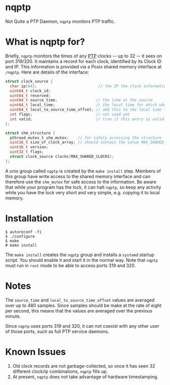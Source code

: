 # nqptp
Not Quite a PTP Daemon, `nqptp` monitors PTP traffic.

# What is nqptp for?
Briefly, `nqptp` monitors the times of any [PTP](https://en.wikipedia.org/wiki/Precision_Time_Protocol) clocks -- up to 32 -- it sees on port 319/320. It maintains a record for each clock, identified by its Clock ID and IP. This information is provided via a Posix shared memory interface at `/nqptp`. Here are details of the interface:
```c
struct clock_source {
  char ip[64];                           // the IP the clock information is coming from
  uint64_t clock_id;
  uint64_t reserved;
  uint64_t source_time;                 // the time at the source
  uint64_t local_time;                  // the local time for which when the source time is valid
  uint64_t local_to_source_time_offset; // add this to the local time to get source time
  int flags;                            // not used yet
  int valid;                            // true if this entry is valid
};

struct shm_structure {
  pthread_mutex_t shm_mutex;    // for safely accessing the structure
  uint16_t size_of_clock_array; // should contain the value MAX_SHARED_CLOCKS
  uint16_t version;
  uint32_t flags;
  struct clock_source clocks[MAX_SHARED_CLOCKS];
};
```
A unix group called `nqptp` is created by the `make install` step. Members of this group have write access to the shared memory interface and can therefore use the `shm_mutex` for safe access to the information. Be aware that while your program has the lock, it can halt `nqptp`, so keep any activity while you have the lock very short and very simple, e.g. copying it to local memory. 

# Installation
```
$ autoreconf -fi
$ ./configure
$ make
# make install
```
The `make install` creates the `nqptp` group and installs a `systemd` startup script. You should enable it and start it in the normal way. Note that `nqptp` must run in `root` mode to be able to access ports 319 and 320.

# Notes
The `source_time` and `local_to_source_time_offset` values are averaged over up to 480 samples. Since samples should be make at the rate of eight per second, this means that the values are averaged over the previous minute.

Since `nqptp` uses ports 319 and 320, it can not coexist with any other user of those ports, such as full PTP service daemons.

# Known Issues
1. Old clock records are not garbage-collected, so once it has seen 32 different clock/ip combinations, `nqptp` fills up.
2. At present, `nqptp` does not take advantage of hardware timestamping.
